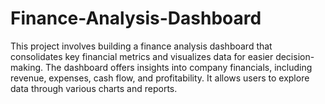 # Finance-Analysis-Dashboard
This project involves building a finance analysis dashboard that consolidates key financial metrics and visualizes data for easier decision-making. The dashboard offers insights into company financials, including revenue, expenses, cash flow, and profitability. It allows users to explore data through various charts and reports.
